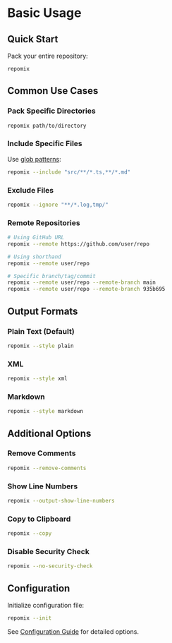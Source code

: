 # Basic Usage

## Quick Start

Pack your entire repository:
```bash
repomix
```

## Common Use Cases

### Pack Specific Directories
```bash
repomix path/to/directory
```

### Include Specific Files
Use [glob patterns](https://github.com/mrmlnc/fast-glob?tab=readme-ov-file#pattern-syntax):
```bash
repomix --include "src/**/*.ts,**/*.md"
```

### Exclude Files
```bash
repomix --ignore "**/*.log,tmp/"
```

### Remote Repositories
```bash
# Using GitHub URL
repomix --remote https://github.com/user/repo

# Using shorthand
repomix --remote user/repo

# Specific branch/tag/commit
repomix --remote user/repo --remote-branch main
repomix --remote user/repo --remote-branch 935b695
```

## Output Formats

### Plain Text (Default)
```bash
repomix --style plain
```

### XML
```bash
repomix --style xml
```

### Markdown
```bash
repomix --style markdown
```

## Additional Options

### Remove Comments
```bash
repomix --remove-comments
```

### Show Line Numbers
```bash
repomix --output-show-line-numbers
```

### Copy to Clipboard
```bash
repomix --copy
```

### Disable Security Check
```bash
repomix --no-security-check
```

## Configuration

Initialize configuration file:
```bash
repomix --init
```

See [Configuration Guide](/guide/configuration) for detailed options.
